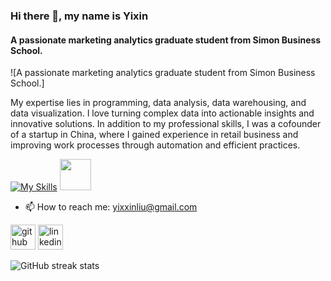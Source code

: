 ### Hi there 👋, my name is Yixin
#### A passionate marketing analytics graduate student from Simon Business School.
![A passionate marketing analytics graduate student from Simon Business School.]

My expertise lies in programming, data analysis, data warehousing, and data visualization. I love turning complex data into actionable insights and innovative solutions.
In addition to my professional skills, I was a cofounder of a startup in China, where I gained experience in retail business and improving work processes through automation and efficient practices.

[![My Skills](https://skillicons.dev/icons?i=r,py,mysql&theme=light)](https://skillicons.dev)
<a href="#"><img src="https://github.com/onemarc/tech-icons/blob/main/icons/tableau.svg" width="50"></a>


- 📫 How to reach me: yixxinliu@gmail.com 


[<img src='https://cdn.jsdelivr.net/npm/simple-icons@3.0.1/icons/github.svg' alt='github' height='40'>](https://github.com/Lexi821)  [<img src='https://cdn.jsdelivr.net/npm/simple-icons@3.0.1/icons/linkedin.svg' alt='linkedin' height='40'>](https://www.linkedin.com/in/https://www.linkedin.com/in/yixin-liu-scintillatex//)  

![GitHub streak stats](https://streak-stats.demolab.com/?user=Lexi821)  

